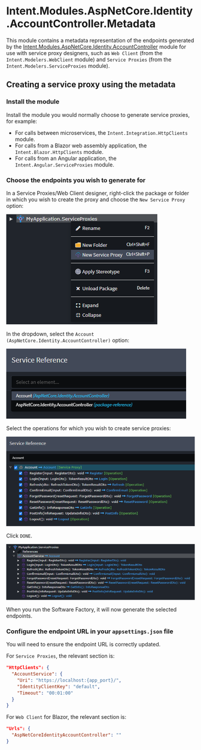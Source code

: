 # Intent.Modules.AspNetCore.Identity.AccountController.Metadata

This module contains a metadata representation of the endpoints generated by the [Intent.Modules.AspNetCore.Identity.AccountController](../) module for use with service proxy designers, such as `Web Client` (from the `Intent.Modelers.WebClient` module) and `Service Proxies` (from the `Intent.Modelers.ServiceProxies` module).

## Creating a service proxy using the metadata

### Install the module

Install the module you would normally choose to generate service proxies, for example:

- For calls between microservices, the `Intent.Integration.HttpClients` module.
- For calls from a Blazor web assembly application, the `Intent.Blazor.HttpClients` module.
- For calls from an Angular application, the `Intent.Angular.ServiceProxies` module.

### Choose the endpoints you wish to generate for

In a Service Proxies/Web Client designer, right-click the package or folder in which you wish to create the proxy and choose the `New Service Proxy` option:

![New Service Proxy content menu option](docs/images/00-context-menu-option.png)

In the dropdown, select the `Account (AspNetCore.Identity.AccountController)` option:

![Account option in dropdown menu](docs/images/01-service-reference-account-option.png)

Select the operations for which you wish to create service proxies:

![Available operations for which to generate service proxies](docs/images/02-available-operations.png)

Click `DONE`.

![Selected operations after pressing DONE](docs/images/03-selected-operations.png)

When you run the Software Factory, it will now generate the selected endpoints.

### Configure the endpoint URL in your `appsettings.json` file

You will need to ensure the endpoint URL is correctly updated.

For `Service Proxies`, the relevant section is:

```json
"HttpClients": {
  "AccountService": {
    "Uri": "https://localhost:{app_port}/",
    "IdentityClientKey": "default",
    "Timeout": "00:01:00"
  }
}
```

For `Web Client` for Blazor, the relevant section is:

```json
"Urls": {
  "AspNetCoreIdentityAccountController": ""
}
```
